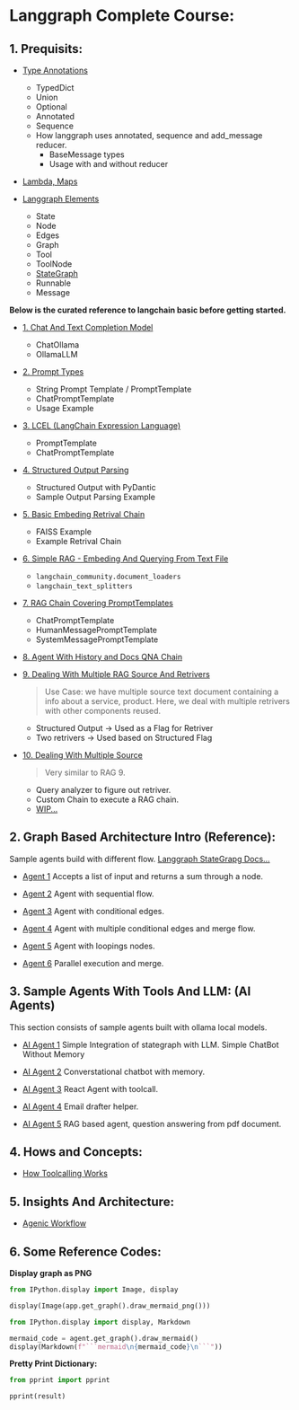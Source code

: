 # Langgraph Complete Course:


## 1. Prequisits:

- [Type Annotations](./Pre%20Reqs/1.%20Typing.ipynb)
    - TypedDict
    - Union
    - Optional
    - Annotated
    - Sequence
    - How langgraph uses annotated, sequence and add_message reducer.
        - BaseMessage types
        - Usage with and without reducer

- [Lambda, Maps](./Pre%20Reqs/2.%20Lambda,%20Map.ipynb)

- [Langgraph Elements](./Pre%20Reqs/3.%20Langgraph%20Elements.ipynb)
    - State
    - Node
    - Edges
    - Graph
    - Tool
    - ToolNode
    - [StateGraph](https://langchain-ai.github.io/langgraph/concepts/low_level/#stategraph)
    - Runnable
    - Message

**Below is the curated reference to langchain basic before getting started.**

- [1. Chat And Text Completion Model](https://github.com/sbhusal123/langchain-curated/blob/main/Docs/1.%20Langchain%20Basics/1.%20Chat%20and%20text%20completion%20model.md)
    - ChatOllama
    - OllamaLLM

- [2. Prompt Types](https://github.com/sbhusal123/langchain-curated/blob/main/Docs/1.%20Langchain%20Basics/2.%20Prompts.md)
    - String Prompt Template / PromptTemplate
    - ChatPromptTemplate
    - Usage Example


- [3. LCEL (LangChain Expression Language)](https://github.com/sbhusal123/langchain-curated/blob/main/Docs/1.%20Langchain%20Basics/3.%20LCEL.md)
    - PromptTemplate
    - ChatPromptTemplate

- [4. Structured Output Parsing](https://github.com/sbhusal123/langchain-curated/blob/main/Docs/1.%20Langchain%20Basics/4.%20Output%20Structure%20and%20Parsing.md)
    - Structured Output with PyDantic
    - Sample Output Parsing Example

- [5. Basic Embeding Retrival Chain](https://github.com/sbhusal123/langchain-curated/blob/main/Docs/2.%20Similarity%20Search%20And%20Context/1.%20Basic%20Rag.md)
    - FAISS Example
    - Example Retrival Chain

- [6. Simple RAG - Embeding And Querying From Text File](https://github.com/sbhusal123/langchain-curated/blob/main/Docs/3.%20RAG%20Applications/1.%20Docs%20Embeding.md)
    - `langchain_community.document_loaders`
    - `langchain_text_splitters`

- [7. RAG Chain Covering PromptTemplates](https://github.com/sbhusal123/langchain-curated/blob/main/Docs/3.%20RAG%20Applications/2.%20RAG%20Chain.md)
    - ChatPromptTemplate
    - HumanMessagePromptTemplate
    - SystemMessagePromptTemplate

- [8. Agent With History and Docs QNA Chain](https://github.com/sbhusal123/langchain-curated/blob/main/Docs/3.%20RAG%20Applications/3.%20Agent%20With%20History%20an%20Docs%20QNA%20Chain.md)

- [9. Dealing With Multiple RAG Source And Retrivers](https://github.com/sbhusal123/langchain-curated/blob/main/Docs/5.%20Multiple%20Source%20Retriver/1.%20Multiple%20Retrivers.md)

    > Use Case: we have multiple source text document containing a info about a service, product. Here, we deal with multiple retrivers with other components reused.

    - Structured Output -> Used as a Flag for Retriver
    - Two retrivers -> Used based on Structured Flag

- [10. Dealing With Multiple Source](https://github.com/sbhusal123/langchain-curated/blob/main/Docs/5.%20Multiple%20Source%20Retriver/2.%20Multiple%20Data%20Source.md)
    > Very similar to RAG 9.
    - Query analyzer to figure out retriver.
    - Custom Chain to execute a RAG chain.
    - [WIP...]()


## 2. Graph Based Architecture Intro (Reference):

Sample agents build with different flow. [Langgraph StateGrapg Docs...](https://langchain-ai.github.io/langgraph/concepts/low_level/#stategraph)

- [Agent 1](./Samples/Agent%201%20-%20L1.ipynb) 
Accepts a list of input and returns a sum through a node.

- [Agent 2](./Samples/Agent%202%20-%20Sequential%20Flow.ipynb)
Agent with sequential flow.

- [Agent 3](./Samples/Agent%203%20-%20Conditional%20graph.ipynb)
Agent with conditional edges.

- [Agent 4](./Samples/Agent%204%20-%20Merge%20Flow.ipynb)
Agent with multiple conditional edges and merge flow.

- [Agent 5](./Samples/Agent%205%20-%20Looping.ipynb)
Agent with loopings nodes.

- [Agent 6](./Samples/Agent%206%20-%20Parallel%20Execution.ipynb) Parallel execution and merge.

## 3. Sample Agents With Tools And LLM: (AI Agents)

This section consists of sample agents built with ollama local models.

- [AI Agent 1](./MiniAgents/AI%20Agent%201%20-%20Chatbot.ipynb)
Simple Integration of stategraph with LLM. Simple ChatBot Without Memory

- [AI Agent 2](./MiniAgents/AI%20Agent%202%20-%20Converstational%20Chatbot.ipynb)
Converstational chatbot with memory.

- [AI Agent 3](./MiniAgents/AI%20Agent%203%20-%20React%20Agent.ipynb)
React Agent with toolcall.

- [AI Agent 4](./MiniAgents/AI%20Agent%204%20-%20Email%20Drafter.ipynb)
Email drafter helper.

- [AI Agent 5](./MiniAgents/AI%20Agent%205%20-%20RAG%20Agent.ipynb) RAG based agent, question answering from pdf document.

## 4. Hows and Concepts:

- [How Toolcalling Works](./Concepts/How%20Toolcall%20Works.ipynb)


## 5. Insights And Architecture:

- [Agenic Workflow](./Architecture,%20Insights/Agentic%20Workflow.ipynb)

## 6. Some Reference Codes:

**Display graph as PNG**

```python
from IPython.display import Image, display

display(Image(app.get_graph().draw_mermaid_png()))
```

```python
from IPython.display import display, Markdown

mermaid_code = agent.get_graph().draw_mermaid()
display(Markdown(f"```mermaid\n{mermaid_code}\n```"))

```

**Pretty Print Dictionary:**
```python
from pprint import pprint

pprint(result)
```
